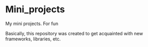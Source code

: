 # Mini_projects
My mini projects. For fun

Basically, this repository was created to get acquainted with new frameworks, libraries, etc.
